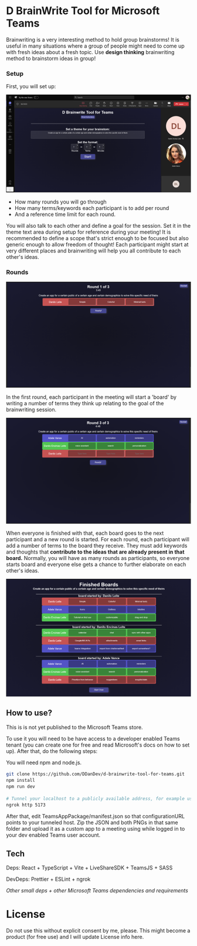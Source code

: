 # D BrainWrite Tool for Microsoft Teams

Brainwriting is a very interesting method to hold group brainstorms! It is useful in many situations where a group of people might need to come up with fresh ideas about a fresh topic. Use **design thinking** brainwriting method to brainstorm ideas in group! 

### Setup
First, you will set up:

![Setup](./readme/setup.png)

- How many rounds you will go through
- How many terms/keywords each participant is to add per round
- And a reference time limit for each round. 

You will also talk to each other and define a goal for the session. Set it in the theme text area during setup for reference during your meeting! It is recommended to define a scope that's strict enough to be focused but also generic enough to allow freedom of thought! Each participant might start at very different places and brainwriting will help you all contribute to each other's ideas.

### Rounds

![Round1](./readme/round1.png)

In the first round, each participant in the meeting will start a 'board' by writing a number of terms they think up relating to the goal of the brainwriting session. 

![Round 3](./readme/round3.png)

When everyone is finished with that, each board goes to the next participant and a new round is started. For each round, each participant will add a number of terms to the board they receive. They must add keywords and thoughts that **contribute to the ideas that are already present in that board.** Normally, you will have as many rounds as participants, so everyone starts board and everyone else gets a chance to further elaborate on each other's ideas.

![Finished](./readme/finished.png)

## How to use?

This is is not yet published to the Microsoft Teams store.

To use it you will need to be have access to a developer enabled Teams tenant (you can create one for free and read Microsoft's docs on how to set up). After that, do the following steps: 

You will need npm and node.js.

```bash
git clone https://github.com/DDanDev/d-brainwrite-tool-for-teams.git
npm install
npm run dev

# Tunnel your localhost to a publicly available address, for example using ngrok free:
ngrok http 5173
```

After that, edit TeamsAppPackage/manifest.json so that configurationURL points to your tunneled host. Zip the JSON and both PNGs in that same folder and upload it as a custom app to a meeting using while logged in to your dev enabled Teams user account.

## Tech

Deps: React + TypeScript + Vite + LiveShareSDK + TeamsJS + SASS

DevDeps: Prettier + ESLint + ngrok

*Other small deps + other Microsoft Teams dependencies and requirements*

# License

Do not use this without explicit consent by me, please. This might become a product (for free use) and I will update License info here.
